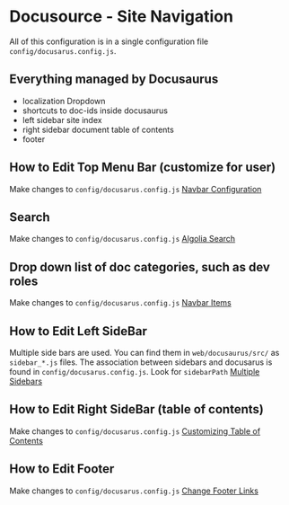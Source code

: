 # Docusource - Site Navigation

All of this configuration is in a single configuration file `config/docusarus.config.js`.

## Everything managed by Docusaurus
- localization Dropdown
- shortcuts to doc-ids inside docusaurus
- left sidebar site index
- right sidebar document table of contents
- footer

## How to Edit Top Menu Bar (customize for user)
Make changes to `config/docusarus.config.js`
[Navbar Configuration](https://docusaurus.io/docs/api/themes/configuration#navbar)
## Search
Make changes to `config/docusarus.config.js`
[Algolia Search](https://docusaurus.io/docs/search#using-algolia-docsearch)
## Drop down list of doc categories, such as dev roles
Make changes to `config/docusarus.config.js`
[Navbar Items](https://docusaurus.io/docs/api/themes/configuration#navbar-dropdown-type)
## How to Edit Left SideBar
Multiple side bars are used. You can find them in `web/docusaurus/src/` as `sidebar_*.js` files. The association between sidebars and docusarus is found in `config/docusarus.config.js`. Look for  `sidebarPath`
[Multiple Sidebars](https://docusaurus.io/docs/sidebar/multiple-sidebars)
## How to Edit Right SideBar (table of contents)
Make changes to `config/docusarus.config.js`
[Customizing Table of Contents](https://docusaurus.io/docs/markdown-features/toc#customizing-table-of-contents-generation)
## How to Edit Footer
Make changes to `config/docusarus.config.js`
[Change Footer Links](https://docusaurus.io/docs/api/themes/configuration#footer-links)
